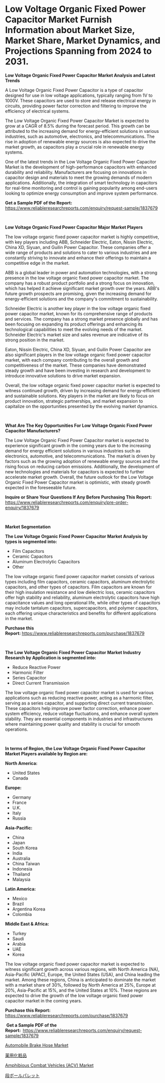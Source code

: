 <p><h1>Low Voltage Organic Fixed Power Capacitor Market Furnish Information about Market Size, Market Share, Market Dynamics, and Projections Spanning from 2024 to 2031.</h1></p><p><strong>Low Voltage Organic Fixed Power Capacitor Market Analysis and Latest Trends</strong></p>
<p><p>A Low Voltage Organic Fixed Power Capacitor is a type of capacitor designed for use in low voltage applications, typically ranging from 1V to 1000V. These capacitors are used to store and release electrical energy in circuits, providing power factor correction and filtering to improve the efficiency of electrical systems.</p><p>The Low Voltage Organic Fixed Power Capacitor Market is expected to grow at a CAGR of 8.5% during the forecast period. This growth can be attributed to the increasing demand for energy-efficient solutions in various industries, such as automotive, electronics, and telecommunications. The rise in adoption of renewable energy sources is also expected to drive the market growth, as capacitors play a crucial role in renewable energy systems.</p><p>One of the latest trends in the Low Voltage Organic Fixed Power Capacitor Market is the development of high-performance capacitors with enhanced durability and reliability. Manufacturers are focusing on innovations in capacitor design and materials to meet the growing demands of modern applications. Additionally, the integration of smart technology in capacitors for real-time monitoring and control is gaining popularity among end-users looking to optimize energy consumption and improve system performance.</p></p>
<p><strong>Get a Sample PDF of the Report:&nbsp;</strong> <a href="https://www.reliableresearchreports.com/enquiry/request-sample/1837679">https://www.reliableresearchreports.com/enquiry/request-sample/1837679</a></p>
<p>&nbsp;</p>
<p><strong>Low Voltage Organic Fixed Power Capacitor Major Market Players</strong></p>
<p><p>The low voltage organic fixed power capacitor market is highly competitive, with key players including ABB, Schneider Electric, Eaton, Nissin Electric, China XD, Siyuan, and Guilin Power Capacitor. These companies offer a wide range of products and solutions to cater to various industries and are constantly striving to innovate and enhance their offerings to maintain a competitive edge in the market.</p><p>ABB is a global leader in power and automation technologies, with a strong presence in the low voltage organic fixed power capacitor market. The company has a robust product portfolio and a strong focus on innovation, which has helped it achieve significant market growth over the years. ABB's future growth prospects are promising, given the increasing demand for energy-efficient solutions and the company's commitment to sustainability.</p><p>Schneider Electric is another key player in the low voltage organic fixed power capacitor market, known for its comprehensive range of products and services. The company has a strong market presence globally and has been focusing on expanding its product offerings and enhancing its technological capabilities to meet the evolving needs of the market. Schneider Electric's market size and sales revenue are indicative of its strong position in the market.</p><p>Eaton, Nissin Electric, China XD, Siyuan, and Guilin Power Capacitor are also significant players in the low voltage organic fixed power capacitor market, with each company contributing to the overall growth and competitiveness of the market. These companies have demonstrated steady growth and have been investing in research and development to introduce innovative solutions to drive market expansion.</p><p>Overall, the low voltage organic fixed power capacitor market is expected to witness continued growth, driven by increasing demand for energy-efficient and sustainable solutions. Key players in the market are likely to focus on product innovation, strategic partnerships, and market expansion to capitalize on the opportunities presented by the evolving market dynamics.</p></p>
<p>&nbsp;</p>
<p><strong>What Are The Key Opportunities For Low Voltage Organic Fixed Power Capacitor Manufacturers?</strong></p>
<p><p>The Low Voltage Organic Fixed Power Capacitor market is expected to experience significant growth in the coming years due to the increasing demand for energy efficient solutions in various industries such as electronics, automotive, and telecommunications. The market is driven by factors such as the growing adoption of renewable energy sources and the rising focus on reducing carbon emissions. Additionally, the development of new technologies and materials for capacitors is expected to further accelerate market growth. Overall, the future outlook for the Low Voltage Organic Fixed Power Capacitor market is optimistic, with steady growth expected in the foreseeable future.</p></p>
<p><strong>Inquire or Share Your Questions If Any Before Purchasing This Report:</strong> <a href="https://www.reliableresearchreports.com/enquiry/pre-order-enquiry/1837679">https://www.reliableresearchreports.com/enquiry/pre-order-enquiry/1837679</a></p>
<p>&nbsp;</p>
<p><strong>Market Segmentation</strong></p>
<p><strong>The Low Voltage Organic Fixed Power Capacitor Market Analysis by types is segmented into:</strong></p>
<p><ul><li>Film Capacitors</li><li>Ceramic Capacitors</li><li>Aluminum Electrolytic Capacitors</li><li>Other</li></ul></p>
<p><p>The low voltage organic fixed power capacitor market consists of various types including film capacitors, ceramic capacitors, aluminum electrolytic capacitors, and other types of capacitors. Film capacitors are known for their high insulation resistance and low dielectric loss, ceramic capacitors offer high stability and reliability, aluminum electrolytic capacitors have high capacitance values and long operational life, while other types of capacitors may include tantalum capacitors, supercapacitors, and polymer capacitors, each offering unique characteristics and benefits for different applications in the market.</p></p>
<p><strong>Purchase this Report:&nbsp;</strong><a href="https://www.reliableresearchreports.com/purchase/1837679">https://www.reliableresearchreports.com/purchase/1837679</a></p>
<p>&nbsp;</p>
<p><strong>The Low Voltage Organic Fixed Power Capacitor Market Industry Research by Application is segmented into:</strong></p>
<p><ul><li>Reduce Reactive Power</li><li>Harmonic Filter</li><li>Series Capacitor</li><li>Direct Current Transmission</li></ul></p>
<p><p>The low voltage organic fixed power capacitor market is used for various applications such as reducing reactive power, acting as a harmonic filter, serving as a series capacitor, and supporting direct current transmission. These capacitors help improve power factor correction, enhance power system efficiency, reduce voltage fluctuations, and enhance overall system stability. They are essential components in industries and infrastructures where maintaining power quality and stability is crucial for smooth operations.</p></p>
<p>&nbsp;</p>
<p><strong>In terms of Region, the Low Voltage Organic Fixed Power Capacitor Market Players available by Region are:</strong></p>
<p>
    <p> <strong> North America: </strong>
        <ul>
            <li>United States</li>
            <li>Canada</li>
        </ul>
        </p> 
    <p> <strong> Europe: </strong>
        <ul>
            <li>Germany</li>
            <li>France</li>
            <li>U.K.</li>
            <li>Italy</li>
            <li>Russia</li>
        </ul>
        </p> 
    <p> <strong> Asia-Pacific: </strong>
        <ul>
            <li>China</li>
            <li>Japan</li>
            <li>South Korea</li>
            <li>India</li>
            <li>Australia</li>
            <li>China Taiwan</li>
            <li>Indonesia</li>
            <li>Thailand</li>
            <li>Malaysia</li>
        </ul>
        </p> 
    <p> <strong> Latin America: </strong>
        <ul>
            <li>Mexico</li>
            <li>Brazil</li>
            <li>Argentina Korea</li>
            <li>Colombia</li>
        </ul>
        </p> 
    <p> <strong> Middle East & Africa: </strong>
        <ul>
            <li>Turkey</li>
            <li>Saudi</li>
            <li>Arabia</li>
            <li>UAE</li>
            <li>Korea</li>
        </ul>
    </p>
    </p>
<p><p>The low voltage organic fixed power capacitor market is expected to witness significant growth across various regions, with North America (NA), Asia-Pacific (APAC), Europe, the United States (USA), and China leading the market. Among these regions, China is anticipated to dominate the market with a market share of 30%, followed by North America at 25%, Europe at 20%, Asia-Pacific at 15%, and the United States at 10%. These regions are expected to drive the growth of the low voltage organic fixed power capacitor market in the coming years.</p></p>
<p><strong>Purchase this Report: </strong><a href="https://www.reliableresearchreports.com/purchase/1837679">https://www.reliableresearchreports.com/purchase/1837679</a></p>
<p>&nbsp;<strong>Get a Sample PDF of the Report:&nbsp;&nbsp;</strong><a href="https://www.reliableresearchreports.com/enquiry/request-sample/1837679">https://www.reliableresearchreports.com/enquiry/request-sample/1837679</a></p>
<p><strong></strong></p>
<p><p><a href="https://issuu.com/reportprime-2/docs/automobile-brake-hose-market-size-2030.pptx">Automobile Brake Hose Market</a></p><p><a href="https://github.com/EstaSprer20231/Market-Research-Report-List-1/blob/main/898763416881.md">薬用化粧品</a></p><p><a href="https://issuu.com/reportprime-2/docs/amphibious-combat-vehicles-acv-market-size-2030.pp">Amphibious Combat Vehicles (ACV) Market</a></p><p><a href="https://github.com/vlcostes/Market-Research-Report-List-1/blob/main/731192616880.md">段ボールパレット</a></p></p>